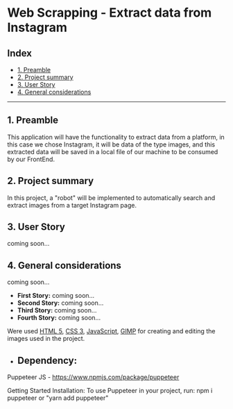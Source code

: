 # Web Scrapping - Extract data from Instagram

## Index

- [1. Preamble](#1-Preamble)
- [2. Project summary](#2-project-summary)
- [3. User Story](#3-user-story)
- [4. General considerations](#4-general-considerations)

---

## 1. Preamble

This application will have the functionality to extract data from a platform, in this case we chose Instagram, it will be data of the type images, and this extracted data will be saved in a local file of our machine to be consumed by our FrontEnd.

## 2. Project summary

In this project, a "robot" will be implemented to automatically search and extract images from a target Instagram page.

## 3. User Story

coming soon...

## 4. General considerations

coming soon...

- **First Story:**
  coming soon...
- **Second Story:**
  coming soon...
- **Third Story:**
  coming soon...
- **Fourth Story:**
  coming soon...

Were used [HTML 5](https://developer.mozilla.org/en-US/docs/Web/HTML/HTML5), [CSS 3](https://developer.mozilla.org/en-US/docs/Web/CSS), [JavaScript](https://developer.mozilla.org/en-US/docs/Web/JavaScript), [GIMP](https://www.gimp.org/) for creating and editing the images used in the project.

- ## Dependency:

Puppeteer JS - https://www.npmjs.com/package/puppeteer

Getting Started
Installation:
To use Puppeteer in your project, run:
npm i puppeteer or "yarn add puppeteer"
